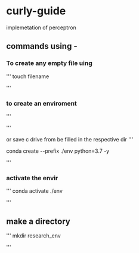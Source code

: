 # curly-guide
implemetation of perceptron


## commands using -
### To create any empty file uing 

'''
touch filename

'''

### to create an enviroment 

'''



'''

or save c drive from be filled in the respective dir 
''' 

conda create --prefix ./env python=3.7 -y

'''

### activate the envir

'''
conda activate ./env

'''

## make a directory
'''
mkdir research_env

'''